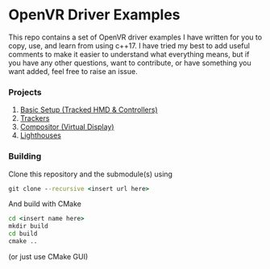 # OpenVR Driver Examples

This repo contains a set of OpenVR driver examples I have written for you to copy, use, and learn from using c++17. I have tried my best to add useful comments to make it easier to understand what everything means, but if you have any other questions, want to contribute, or have something you want added, feel free to raise an issue.

### Projects

1. [Basic Setup (Tracked HMD & Controllers)]()
2. [Trackers]()
3. [Compositor (Virtual Display)]()
4. [Lighthouses]()

### Building
Clone this repository and the submodule(s) using
```bat
git clone --recursive <insert url here>
```
And build with CMake
```bat
cd <insert name here>
mkdir build
cd build 
cmake ..
```
(or just use CMake GUI)